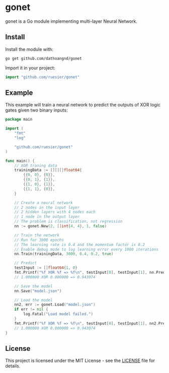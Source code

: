 # gonet

gonet is a Go module implementing multi-layer Neural Network.

## Install
Install the module with:

```
go get github.com/dathoangnd/gonet
```
Import it in your project:

```go
import "github.com/ruesier/gonet"
```
## Example
This example will train a neural network to predict the outputs of XOR logic gates given two binary inputs:

```go
package main

import (
	"fmt"
	"log"

	"github.com/ruesier/gonet"
)

func main() {
	// XOR traning data
	trainingData := [][][]float64{
		{{0, 0}, {0}},
		{{0, 1}, {1}},
		{{1, 0}, {1}},
		{{1, 1}, {0}},
	}

	// Create a neural network
	// 2 nodes in the input layer
	// 2 hidden layers with 4 nodes each
	// 1 node in the output layer
	// The problem is classification, not regression
	nn := gonet.New(2, []int{4, 4}, 1, false)

	// Train the network
	// Run for 3000 epochs
	// The learning rate is 0.4 and the momentum factor is 0.2
	// Enable debug mode to log learning error every 1000 iterations
	nn.Train(trainingData, 3000, 0.4, 0.2, true)

	// Predict
	testInput := []float64{1, 0}
	fmt.Printf("%f XOR %f => %f\n", testInput[0], testInput[1], nn.Predict(testInput)[0])
	// 1.000000 XOR 0.000000 => 0.943074

	// Save the model
	nn.Save("model.json")

	// Load the model
	nn2, err := gonet.Load("model.json")
	if err != nil {
		log.Fatal("Load model failed.")
	}
	fmt.Printf("%f XOR %f => %f\n", testInput[0], testInput[1], nn2.Predict(testInput)[0])
	// 1.000000 XOR 0.000000 => 0.943074
}
```


## License

This project is licensed under the MIT License - see the [LICENSE](LICENSE) file for details.